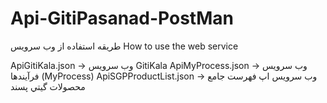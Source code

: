 # Api-GitiPasanad-PostMan
طریقه استفاده از وب سرویس
How to use the web service

ApiGitiKala.json -> وب سرویس GitiKala
ApiMyProcess.json -> وب سرویس فرآیندها (MyProcess)
ApiSGPProductList.json -> وب سرویس اپ فهرست جامع محصولات گيتي پسند

